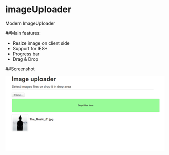 imageUploader
=============

Modern ImageUploader 

##Main features:
* Resize image on client side
* Support for IE8+
* Progress bar 
* Drag & Drop


##Screenshot

![](https://github.com/maxisabattini/imageUploader/blob/master/screenshot.png?raw=true)
